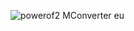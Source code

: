 ![powerof2  MConverter eu](https://github.com/user-attachments/assets/71526f48-87e0-418d-abd0-e6701241be2b)
